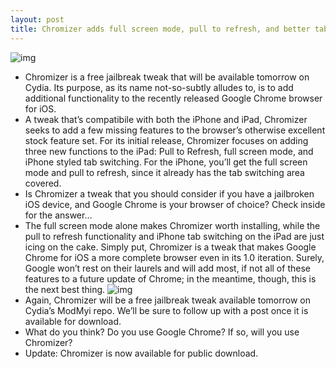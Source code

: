 ```yaml
---
layout: post
title: Chromizer adds full screen mode, pull to refresh, and better tab switching to Google Chrome on iOS
---
```

![img](http://media.idownloadblog.com/wp-content/uploads/2012/07/Chromizer-iPad.jpg)
* Chromizer is a free jailbreak tweak that will be available tomorrow on Cydia. Its purpose, as its name not-so-subtly alludes to, is to add additional functionality to the recently released Google Chrome browser for iOS.
* A tweak that’s compatibile with both the iPhone and iPad, Chromizer seeks to add a few missing features to the browser’s otherwise excellent stock feature set. For its initial release, Chromizer focuses on adding three new functions to the iPad: Pull to Refresh, full screen mode, and iPhone styled tab switching. For the iPhone, you’ll get the full screen mode and pull to refresh, since it already has the tab switching area covered.
* Is Chromizer a tweak that you should consider if you have a jailbroken iOS device, and Google Chrome is your browser of choice? Check inside for the answer…
* The full screen mode alone makes Chromizer worth installing, while the pull to refresh functionality and iPhone tab switching on the iPad are just icing on the cake. Simply put, Chromizer is a tweak that makes Google Chrome for iOS a more complete browser even in its 1.0 iteration. Surely, Google won’t rest on their laurels and will add most, if not all of these features to a future update of Chrome; in the meantime, though, this is the next best thing.
![img](http://media.idownloadblog.com/wp-content/uploads/2012/07/Chromizer-iPhone-Pull-to-Refresh.jpg)
* Again, Chromizer will be a free jailbreak tweak available tomorrow on Cydia’s ModMyi repo. We’ll be sure to follow up with a post once it is available for download.
* What do you think? Do you use Google Chrome? If so, will you use Chromizer?
* Update: Chromizer is now available for public download.

